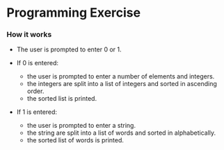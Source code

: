 # Programming Exercise
### How it works

* The user  is prompted to enter 0 or 1.
* If 0 is entered:
    * the user is prompted to enter a number of elements and integers.
    * the integers are split into a list of integers and sorted in ascending order.
    * the sorted list is printed.
    
* If 1 is entered:
    * the user is prompted to enter a string.
    * the string are split into a list of words and sorted in alphabetically.
    * the sorted list of words is printed.